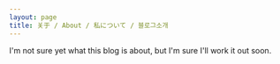```yaml
---
layout: page
title: 关于 / About / 私について / 블로그소개
---
```


I'm not sure yet what this blog is about, but I'm sure I'll work it out soon.

